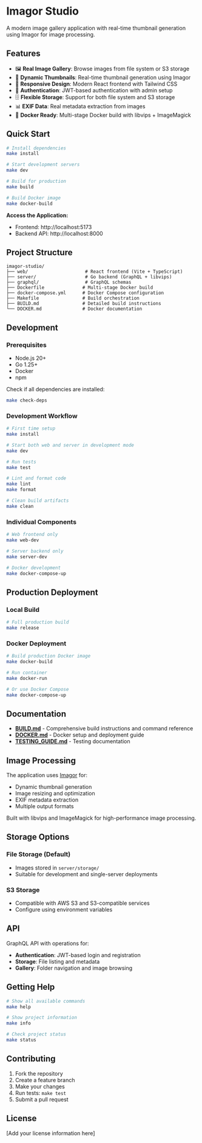 # Imagor Studio

A modern image gallery application with real-time thumbnail generation using Imagor for image processing.

## Features

- 🖼️ **Real Image Gallery**: Browse images from file system or S3 storage
- 🔄 **Dynamic Thumbnails**: Real-time thumbnail generation using Imagor
- 📱 **Responsive Design**: Modern React frontend with Tailwind CSS
- 🔐 **Authentication**: JWT-based authentication with admin setup
- 🗄️ **Flexible Storage**: Support for both file system and S3 storage
- 📊 **EXIF Data**: Real metadata extraction from images
- 🐳 **Docker Ready**: Multi-stage Docker build with libvips + ImageMagick

## Quick Start

```bash
# Install dependencies
make install

# Start development servers
make dev

# Build for production
make build

# Build Docker image
make docker-build
```

**Access the Application:**

- Frontend: http://localhost:5173
- Backend API: http://localhost:8000

## Project Structure

```
imagor-studio/
├── web/                     # React frontend (Vite + TypeScript)
├── server/                  # Go backend (GraphQL + libvips)
├── graphql/                 # GraphQL schemas
├── Dockerfile              # Multi-stage Docker build
├── docker-compose.yml      # Docker Compose configuration
├── Makefile                # Build orchestration
├── BUILD.md                # Detailed build instructions
└── DOCKER.md               # Docker documentation
```

## Development

### Prerequisites

- Node.js 20+
- Go 1.25+
- Docker
- npm

Check if all dependencies are installed:

```bash
make check-deps
```

### Development Workflow

```bash
# First time setup
make install

# Start both web and server in development mode
make dev

# Run tests
make test

# Lint and format code
make lint
make format

# Clean build artifacts
make clean
```

### Individual Components

```bash
# Web frontend only
make web-dev

# Server backend only
make server-dev

# Docker development
make docker-compose-up
```

## Production Deployment

### Local Build

```bash
# Full production build
make release
```

### Docker Deployment

```bash
# Build production Docker image
make docker-build

# Run container
make docker-run

# Or use Docker Compose
make docker-compose-up
```

## Documentation

- **[BUILD.md](BUILD.md)** - Comprehensive build instructions and command reference
- **[DOCKER.md](DOCKER.md)** - Docker setup and deployment guide
- **[TESTING_GUIDE.md](TESTING_GUIDE.md)** - Testing documentation

## Image Processing

The application uses [Imagor](https://github.com/cshum/imagor) for:

- Dynamic thumbnail generation
- Image resizing and optimization
- EXIF metadata extraction
- Multiple output formats

Built with libvips and ImageMagick for high-performance image processing.

## Storage Options

### File Storage (Default)

- Images stored in `server/storage/`
- Suitable for development and single-server deployments

### S3 Storage

- Compatible with AWS S3 and S3-compatible services
- Configure using environment variables

## API

GraphQL API with operations for:

- **Authentication**: JWT-based login and registration
- **Storage**: File listing and metadata
- **Gallery**: Folder navigation and image browsing

## Getting Help

```bash
# Show all available commands
make help

# Show project information
make info

# Check project status
make status
```

## Contributing

1. Fork the repository
2. Create a feature branch
3. Make your changes
4. Run tests: `make test`
5. Submit a pull request

## License

[Add your license information here]
